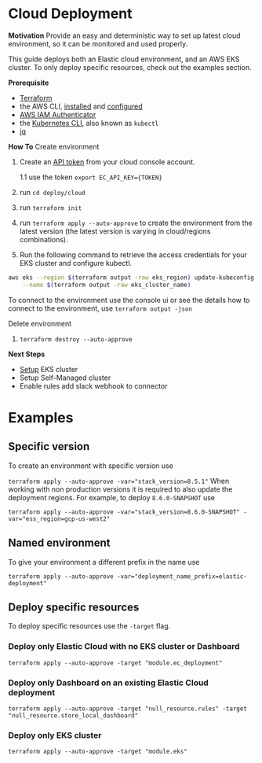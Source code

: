 # Cloud Deployment

**Motivation**
Provide an easy and deterministic way to set up latest cloud environment, so it can be monitored and used properly.

This guide deploys both an Elastic cloud environment, and an AWS EKS cluster. To only deploy specific resources, check out the examples section.

**Prerequisite**
* [Terraform](https://developer.hashicorp.com/terraform/downloads)
* the AWS CLI, [installed](https://docs.aws.amazon.com/cli/latest/userguide/getting-started-install.html) and [configured](https://docs.aws.amazon.com/cli/latest/userguide/cli-chap-configure.html)
* [AWS IAM Authenticator](https://docs.aws.amazon.com/eks/latest/userguide/install-aws-iam-authenticator.html)
* the [Kubernetes CLI](https://kubernetes.io/docs/tasks/tools/install-kubectl/), also known as `kubectl`
* [jq](https://stedolan.github.io/jq/download/)


**How To**
Create environment
1. Create an [API token](https://cloud.elastic.co/deployment-features/keys) from your cloud console account.

    1.1 use the token `export EC_API_KEY={TOKEN}`

2. run `cd deploy/cloud`
3. run `terraform init`
4. run `terraform apply --auto-approve` to create the environment from the latest version (the latest version is varying in cloud/regions combinations).
5. Run the following command to retrieve the access credentials for your EKS cluster and configure kubectl.
```bash
aws eks --region $(terraform output -raw eks_region) update-kubeconfig \
    --name $(terraform output -raw eks_cluster_name)
```

To connect to the environment use the console ui or see the details how to connect to the environment, use `terraform output -json`

Delete environment
1. `terraform destroy --auto-approve`

**Next Steps**
* [Setup](https://github.com/elastic/security-team/blob/main/docs/cloud-security-posture-team/onboarding/deploy-agent-cloudbeat-on-eks.mdx) EKS cluster
* Setup Self-Managed cluster
* Enable rules add slack webhook to connector

# Examples

## Specific version
To create an environment with specific version use

`terraform apply --auto-approve -var="stack_version=8.5.1"`
When working with non production versions it is required to also update the deployment regions.
For example, to deploy `8.6.0-SNAPSHOT` use

`terraform apply --auto-approve -var="stack_version=8.6.0-SNAPSHOT" -var="ess_region=gcp-us-west2"`

## Named environment
To give your environment a different prefix in the name use

`terraform apply --auto-approve -var="deployment_name_prefix=elastic-deployment"`

## Deploy specific resources
To deploy specific resources use the `-target` flag.

### Deploy only Elastic Cloud with no EKS cluster or Dashboard

`terraform apply --auto-approve -target "module.ec_deployment"`

### Deploy only Dashboard on an existing Elastic Cloud deployment

`terraform apply --auto-approve -target "null_resource.rules" -target "null_resource.store_local_dashboard"`

### Deploy only EKS cluster

`terraform apply --auto-approve -target "module.eks"`

